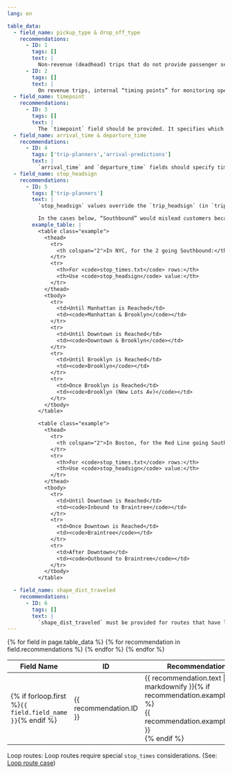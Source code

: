```yaml
---
lang: en

table_data:
  - field_name: pickup_type & drop_off_type
    recommendations:
      - ID: 1
        tags: []
        text: |
          Non-revenue (deadhead) trips that do not provide passenger service should be marked with `pickup_type` and `drop_off_type` value of `1` for all `stop_times` rows.<!-- (13) -->
      - ID: 2
        tags: []
        text: |
          On revenue trips, internal “timing points” for monitoring operational performance and other places such as garages that a passenger cannot board should be marked with `pickup_type = 1` (no pickup available) and `drop_off_type = 1` (no drop off available). <!-- (46) -->
  - field_name: timepoint
    recommendations:
      - ID: 3
        tags: []
        text: |
          The `timepoint` field should be provided. It specifies which `stop_times` the operator will attempt to strictly adhere to (`timepoint=1`), and that other stop times are estimates (`timepoint=0`).<!-- (44) -->
  - field_name: arrival_time & departure_time
    recommendations:
      - ID: 4
        tags: ['trip-planners','arrival-predictions']
        text: |
          `arrival_time` and `departure_time` fields should specify time values whenever possible, including non-binding estimated or interpolated times between timepoints. <!-- (45) -->
  - field_name: stop_headsign
    recommendations:
      - ID: 5
        tags: ['trip-planners']
        text: |
          `stop_headsign` values override the `trip_headsign` (in `trips.txt`). `stop_headsign` values should be provided when the text displayed on the headsign changes during a trip. `stop_headsign` values do not “carry down” to subsequent stops, and therefore values must be repeated if the stop headsign remains the same. In general, headsign values should also correspond to signs in the stations. <!-- (47) -->

          In the cases below, “Southbound” would mislead customers because it is not used in the station signs.
        example_table: |
          <table class="example">
            <thead>
              <tr>
                <th colspan="2">In NYC, for the 2 going Southbound:</th>
              </tr>
              <tr>
                <th>For <code>stop_times.txt</code> rows:</th>
                <th>Use <code>stop_headsign</code> value:</th>
              </tr>
            </thead>
            <tbody>
              <tr>
                <td>Until Manhattan is Reached</td>
                <td><code>Manhattan & Brooklyn</code></td>
              </tr>
              <tr>
                <td>Until Downtown is Reached</td>
                <td><code>Downtown & Brooklyn</code></td>
              </tr>
              <tr>
                <td>Until Brooklyn is Reached</td>
                <td><code>Brooklyn</code></td>
              </tr>
              <tr>
                <td>Once Brooklyn is Reached</td>
                <td><code>Brooklyn (New Lots Av)</code></td>
              </tr>
            </tbody>
          </table>

          <table class="example">
            <thead>
              <tr>
                <th colspan="2">In Boston, for the Red Line going Southbound, for the Braintree branch:</th>
              </tr>
              <tr>
                <th>For <code>stop_times.txt</code> rows:</th>
                <th>Use <code>stop_headsign</code> value:</th>
              </tr>
            </thead>
            <tbody>
              <tr>
                <td>Until Downtown is Reached</td>
                <td><code>Inbound to Braintree</code></td>
              </tr>
              <tr>
                <td>Once Downtown is Reached</td>
                <td><code>Braintree</code></td>
              </tr>
              <tr>
                <td>After Downtown</td>
                <td><code>Outbound to Braintree</code></td>
              </tr>
            </tbody>
          </table>

  - field_name: shape_dist_traveled
    recommendations:
      - ID: 6
        tags: []
        text: |
          `shape_dist_traveled` must be provided for routes that have looping or inlining (the vehicle crosses or travels over the same portion of alignment in one trip). See the [`shapes.shape_dist_traveled`](#shapes_3) recommendation.<!-- (48) -->
---
```


<div class="table-wrapper">
  <table class="recommendation">
    <thead>
      <tr>
        <th>Field Name</th>
        <th>ID</th>
        <th>Recommendation</th>
      </tr>
    </thead>
    <tbody>
    {% for field in page.table_data %}
      {% for recommendation in field.recommendations %}
      <tr id="{{ page.slug }}_{{ recommendation.ID }}" class="anchor-row{% if forloop.first %} field-row{% endif %}{% for tag in recommendation.tags %} {{ tag }}{% endfor %}">
        <td>{% if forloop.first %}<code>{{ field.field_name }}</code>{% endif %}</td>
        <td><div class="anchor-node"><p>{{ recommendation.ID }}</p><a class="anchor-link" href="#{{ page.slug }}_{{ recommendation.ID }}"><i class="fa fa-link" aria-hidden="true"></i></a></div></td>
        <td>{{ recommendation.text | markdownify }}{% if recommendation.example_table %}<div class="table-wrapper">{{ recommendation.example_table }}</div>{% endif %}</td>
      </tr>
      {% endfor %}
    {% endfor %}
    </tbody>
  </table>
</div>

Loop routes: Loop routes require special `stop_times` considerations. (See: [Loop route case](/best-practices/#loop-routes))
